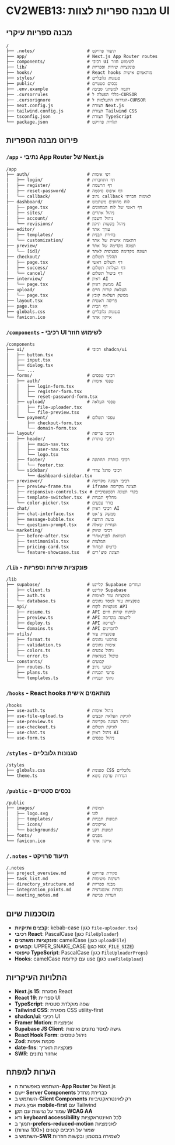 <!--
CV2WEB13 UI Team – Directory Structure
Purpose: Documents the folder and file structure, naming conventions, and developer notes for the UI project.
Owner: UI Team Lead
Last Updated: 2024-06-09
Update Process: Update this file when the directory structure or naming conventions change. All changes must be approved by the UI Team Lead. Reference related docs: project_overview.md, integration_points.md, task_list.md
-->

# CV2WEB13: מבנה ספריות לצוות UI

## מבנה ספריות עיקרי

```
/
├── .notes/                    # תיעוד פרויקט
├── app/                       # Next.js App Router routes
├── components/                # רכיבי UI לשימוש חוזר
├── lib/                       # פונקציות שירות וספריות
├── hooks/                     # React hooks מותאמים אישית
├── styles/                    # סגנונות גלובליים
├── public/                    # נכסים סטטיים
├── .env.example               # דוגמה למשתני סביבה
├── .cursorrules               # כללי הפעלה ל-CURSOR
├── .cursorignore              # הגדרות התעלמות ל-CURSOR
├── next.config.js             # תצורת Next.js
├── tailwind.config.js         # תצורת Tailwind CSS
├── tsconfig.json              # תצורת TypeScript
└── package.json               # תלויות פרויקט
```

## פירוט מבנה הספריות

### `/app` - נתיבי App Router של Next.js

```
/app
├── auth/                      # דפי אימות
│   ├── login/                 # דף התחברות
│   ├── register/              # דף הרשמה
│   ├── reset-password/        # דף איפוס סיסמה
│   └── callback/              # נתיב callback לאימות חברתי
├── dashboard/                 # לוח מחוונים משתמש
│   ├── page.tsx               # דף ראשי של לוח המחוונים
│   ├── sites/                 # ניהול אתרים
│   ├── account/               # ניהול חשבון
│   └── revisions/             # ניהול בקשות תיקון
├── editor/                    # עורך אתר
│   ├── templates/             # בחירת תבנית
│   └── customization/         # התאמה אישית של אתר
├── preview/                   # תצוגה מקדימה של אתר
│   └── [id]/                  # תצוגה מקדימה ספציפית לאתר
├── checkout/                  # תהליך תשלום
│   ├── page.tsx               # דף תשלום ראשי
│   ├── success/               # דף הצלחת תשלום
│   └── cancel/                # דף ביטול תשלום
├── interview/                 # ראיון AI
│   └── page.tsx               # ממשק ראיון AI
├── upload/                    # העלאת קורות חיים
│   └── page.tsx               # ממשק העלאת קובץ
├── layout.tsx                 # פריסה ראשית
├── page.tsx                   # דף הבית
├── globals.css                # סגנונות גלובליים
└── favicon.ico                # אייקון אתר
```

### `/components` - רכיבי UI לשימוש חוזר

```
/components
├── ui/                        # רכיבי shadcn/ui
│   ├── button.tsx
│   ├── input.tsx
│   ├── dialog.tsx
│   └── ...
├── forms/                     # רכיבי טפסים
│   ├── auth/                  # טפסי אימות
│   │   ├── login-form.tsx
│   │   ├── register-form.tsx
│   │   └── reset-password-form.tsx
│   ├── upload/                # טפסי העלאה
│   │   ├── file-uploader.tsx
│   │   └── file-preview.tsx
│   └── payment/               # טפסי תשלום
│       ├── checkout-form.tsx
│       └── domain-form.tsx
├── layout/                    # רכיבי פריסה
│   ├── header/                # רכיבי כותרת
│   │   ├── main-nav.tsx
│   │   ├── user-nav.tsx
│   │   └── logo.tsx
│   ├── footer/                # רכיבי כותרת תחתונה
│   │   └── footer.tsx
│   └── sidebar/               # רכיבי סרגל צדדי
│       └── dashboard-sidebar.tsx
├── previewer/                 # רכיבי תצוגה מקדימה
│   ├── preview-frame.tsx      # iframe תצוגה מקדימה
│   ├── responsive-controls.tsx # בקרי תצוגה רספונסיביים
│   ├── template-switcher.tsx  # מחליף תבניות
│   └── color-picker.tsx       # בורר צבעים
├── chat/                      # רכיבי ראיון AI
│   ├── chat-interface.tsx     # ממשק צ'אט
│   ├── message-bubble.tsx     # בועת הודעה
│   └── question-prompt.tsx    # הנחיית שאלה
└── marketing/                 # רכיבי שיווק
    ├── before-after.tsx       # השוואת לפני/אחרי
    ├── testimonials.tsx       # המלצות
    ├── pricing-card.tsx       # כרטיס תמחור
    └── feature-showcase.tsx   # תצוגת פיצ'רים
```

### `/lib` - פונקציות שירות וספריות

```
/lib
├── supabase/                  # קליינט Supabase ועוזרים
│   ├── client.ts              # קליינט Supabase
│   ├── auth.ts                # פונקציות עזר לאימות
│   └── database.ts            # פונקציות עזר למסד נתונים
├── api/                       # פונקציות לקוח API
│   ├── resume.ts              # API לניתוח קורות חיים
│   ├── preview.ts             # API לתצוגה מקדימה
│   ├── deploy.ts              # API לפריסה
│   └── domains.ts             # API לדומיינים
├── utils/                     # פונקציות עזר
│   ├── format.ts              # פורמטי נתונים
│   ├── validation.ts          # אימות נתונים
│   ├── colors.ts              # ניהול צבעים
│   └── error.ts               # טיפול בשגיאות
└── constants/                 # קבועים
    ├── routes.ts              # קבועי נתיב
    ├── plans.ts               # פרטי תכניות
    └── templates.ts           # נתוני תבניות
```

### `/hooks` - React hooks מותאמים אישית

```
/hooks
├── use-auth.ts                # ניהול אימות
├── use-file-upload.ts         # לוגיקת העלאת קבצים
├── use-preview.ts             # ניהול תצוגה מקדימה
├── use-checkout.ts            # לוגיקת תשלום
├── use-chat.ts                # ניהול ראיון AI
└── use-form.ts                # ניהול טפסים
```

### `/styles` - סגנונות גלובליים

```
/styles
├── globals.css                # סגנונות CSS גלובליים
└── theme.ts                   # הגדרות ערכת נושא
```

### `/public` - נכסים סטטיים

```
/public
├── images/                    # תמונות
│   ├── logo.svg               # לוגו
│   ├── templates/             # תמונות תבניות
│   ├── icons/                 # אייקונים
│   └── backgrounds/           # תמונות רקע
├── fonts/                     # גופנים
└── favicon.ico                # אייקון אתר
```

### `/.notes` - תיעוד פרויקט

```
/.notes
├── project_overview.md        # סקירת פרויקט
├── task_list.md               # רשימת משימות
├── directory_structure.md     # מבנה ספריות
├── integration_points.md      # נקודות אינטגרציה
└── meeting_notes.md           # הערות פגישה
```

## מוסכמות שיום

- **קבצים ותיקיות**: kebab-case (כגון `file-uploader.tsx`)
- **רכיבי React**: PascalCase (כגון `FileUploader`)
- **פונקציות ומשתנים**: camelCase (כגון `uploadFile`)
- **קבועים**: UPPER_SNAKE_CASE (כגון `MAX_FILE_SIZE`)
- **טיפוסי TypeScript**: PascalCase (כגון `FileUploaderProps`)
- **Hooks**: camelCase עם קידומת use (כגון `useFileUpload`)

## התלויות העיקריות

- **Next.js 15**: מסגרת React
- **React 19**: ספריית UI
- **TypeScript**: שפה מוקלדת סטטית
- **Tailwind CSS**: מסגרת CSS utility-first
- **shadcn/ui**: רכיבי UI
- **Framer Motion**: אנימציות
- **Supabase JS Client**: גישה למסד נתונים ואימות
- **React Hook Form**: ניהול טפסים
- **Zod**: סכמת אימות
- **date-fns**: פונקציות תאריך
- **SWR**: אחזור נתונים

## הערות למפתח

- השתמש באפשרות ה-**App Router** של Next.js
- יישם **Server Components** כברירת מחדל
- השתמש ב-**Client Components** רק לאינטראקטיביות
- אמץ גישת **mobile-first** עם Tailwind
- שמור על נגישות עם תקן **WCAG AA**
- ודא **keyboard accessibility** לכל האינטראקציות
- תמוך ב-**prefers-reduced-motion** לאנימציות
- שמור על רכיבים קטנים (<100 שורות)
- השתמש ב-**SWR** לשמירה במטמון ובקשות חוזרות
